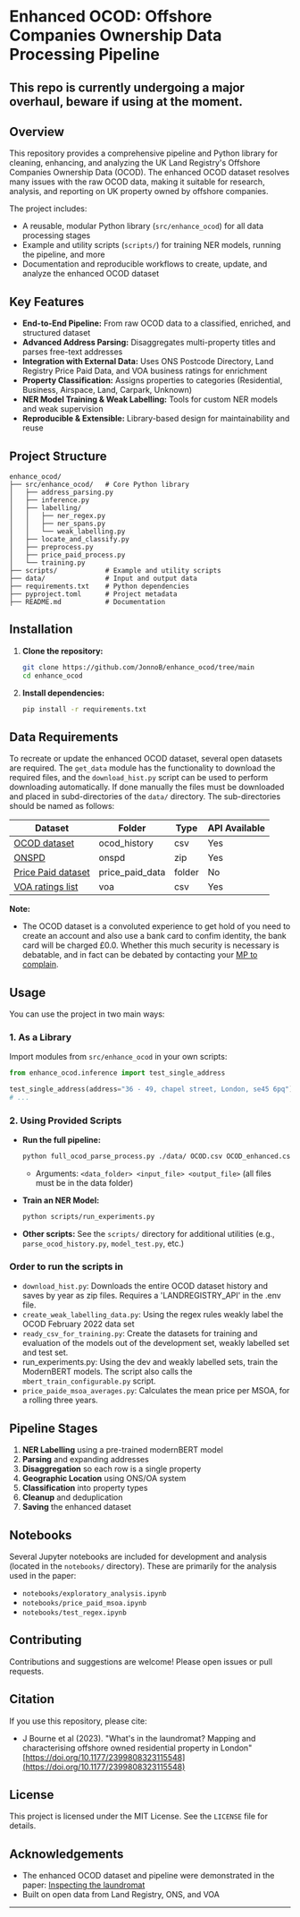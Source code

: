 # Enhanced OCOD: Offshore Companies Ownership Data Processing Pipeline

## This repo is currently undergoing a major overhaul, beware if using at the moment.

## Overview
This repository provides a comprehensive pipeline and Python library for cleaning, enhancing, and analyzing the UK Land Registry's Offshore Companies Ownership Data (OCOD). The enhanced OCOD dataset resolves many issues with the raw OCOD data, making it suitable for research, analysis, and reporting on UK property owned by offshore companies.

The project includes:
- A reusable, modular Python library (`src/enhance_ocod`) for all data processing stages
- Example and utility scripts (`scripts/`) for training NER models, running the pipeline, and more
- Documentation and reproducible workflows to create, update, and analyze the enhanced OCOD dataset

## Key Features
- **End-to-End Pipeline:** From raw OCOD data to a classified, enriched, and structured dataset
- **Advanced Address Parsing:** Disaggregates multi-property titles and parses free-text addresses
- **Integration with External Data:** Uses ONS Postcode Directory, Land Registry Price Paid Data, and VOA business ratings for enrichment
- **Property Classification:** Assigns properties to categories (Residential, Business, Airspace, Land, Carpark, Unknown)
- **NER Model Training & Weak Labelling:** Tools for custom NER models and weak supervision
- **Reproducible & Extensible:** Library-based design for maintainability and reuse

## Project Structure
```
enhance_ocod/
├── src/enhance_ocod/   # Core Python library
│   ├── address_parsing.py
│   ├── inference.py
│   ├── labelling/
│   │   ├── ner_regex.py
│   │   ├── ner_spans.py
│   │   └── weak_labelling.py
│   ├── locate_and_classify.py
│   ├── preprocess.py
│   ├── price_paid_process.py
│   └── training.py
├── scripts/            # Example and utility scripts
├── data/               # Input and output data
├── requirements.txt    # Python dependencies
├── pyproject.toml      # Project metadata
├── README.md           # Documentation
```

## Installation
1. **Clone the repository:**
   ```bash
   git clone https://github.com/JonnoB/enhance_ocod/tree/main
   cd enhance_ocod
   ```
2. **Install dependencies:**
   ```bash
   pip install -r requirements.txt
   ```

## Data Requirements
To recreate or update the enhanced OCOD dataset, several open datasets are required. 
The `get_data` module has the functionality to download the required files, and the `download_hist.py` script can be used to perform downloading automatically. If done manually the files must be downloaded and placed in subd-directories of the `data/` directory. The sub-directories should be named as follows:

| Dataset                                                                                             | Folder          | Type   | API Available |
|-----------------------------------------------------------------------------------------------------|----------------------|--------|--------------|
| [OCOD dataset](https://use-land-property-data.service.gov.uk/datasets/ocod)                         | ocod_history        | csv    | Yes          |
| [ONSPD](https://open-geography-portalx-ons.hub.arcgis.com/datasets/ons::ons-postcode-directory-february-2025-for-the-uk/about) | onspd           | zip    | Yes          |
| [Price Paid dataset](https://www.gov.uk/government/statistical-data-sets/price-paid-data-downloads) | price_paid_data     | folder | No           |
| [VOA ratings list](https://voaratinglists.blob.core.windows.net/html/rlidata.htm)                   | voa     | csv    | Yes          |

**Note:**
- The OCOD dataset is a convoluted experience to get hold of you need to create an account and also use a bank card to confim identity, the bank card will be charged £0.0. Whether this much security is necessary is debatable, and in fact can be debated by contacting your [MP to complain](https://members.parliament.uk/FindYourMP).


## Usage
You can use the project in two main ways:

### 1. As a Library
Import modules from `src/enhance_ocod` in your own scripts:
```python
from enhance_ocod.inference import test_single_address

test_single_address(address="36 - 49, chapel street, London, se45 6pq")
# ...
```

### 2. Using Provided Scripts
- **Run the full pipeline:**
  ```bash
  python full_ocod_parse_process.py ./data/ OCOD.csv OCOD_enhanced.csv
  ```
  - Arguments: `<data_folder> <input_file> <output_file>` (all files must be in the data folder)

- **Train an NER Model:**
  ```bash
  python scripts/run_experiments.py
  ```

- **Other scripts:**
  See the `scripts/` directory for additional utilities (e.g., `parse_ocod_history.py`, `model_test.py`, etc.)

### Order to run the scripts in

- `download_hist.py`: Downloads the entire OCOD dataset history and saves by year as zip files. Requires a 'LANDREGISTRY_API' in the .env file.
- `create_weak_labelling_data.py`: Using the regex rules weakly label the OCOD February 2022 data set
- `ready_csv_for_training.py`: Create the datasets for training and evaluation of the models out of the development set, weakly labelled set and test set.
- run_experiments.py: Using the dev and weakly labelled sets, train the ModernBERT models. The script also calls the `mbert_train_configurable.py` script.
- `price_paide_msoa_averages.py`: Calculates the mean price per MSOA, for a rolling three years. 

## Pipeline Stages
1. **NER Labelling** using a pre-trained modernBERT model
2. **Parsing** and expanding addresses
3. **Disaggregation** so each row is a single property
4. **Geographic Location** using ONS/OA system
5. **Classification** into property types
6. **Cleanup** and deduplication
7. **Saving** the enhanced dataset

## Notebooks
Several Jupyter notebooks are included for development and analysis (located in the `notebooks/` directory). These are primarily for the analysis used in the paper:
- `notebooks/exploratory_analysis.ipynb`
- `notebooks/price_paid_msoa.ipynb`
- `notebooks/test_regex.ipynb`

## Contributing
Contributions and suggestions are welcome! Please open issues or pull requests.

## Citation
If you use this repository, please cite:
- J Bourne et al (2023). "What's in the laundromat? Mapping and characterising offshore owned residential property in London"	 [https://doi.org/10.1177/2399808323115548](https://doi.org/10.1177/2399808323115548)


## License
This project is licensed under the MIT License. See the `LICENSE` file for details.

## Acknowledgements
- The enhanced OCOD dataset and pipeline were demonstrated in the paper: [Inspecting the laundromat](https://doi.org/10.1177/23998083231155483)
- Built on open data from Land Registry, ONS, and VOA

---